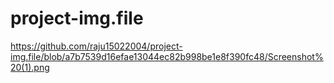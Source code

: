 # project-img.file
https://github.com/raju15022004/project-img.file/blob/a7b7539d16efae13044ec82b998be1e8f390fc48/Screenshot%20(1).png
